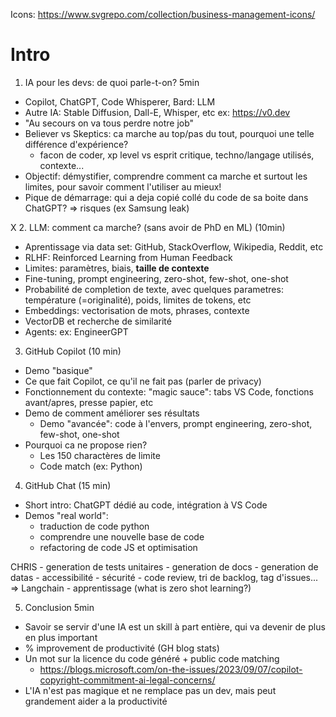 Icons:
https://www.svgrepo.com/collection/business-management-icons/

# Intro
1. IA pour les devs: de quoi parle-t-on? 5min
  * Copilot, ChatGPT, Code Whisperer, Bard: LLM
  * Autre IA: Stable Diffusion, Dall-E, Whisper, etc
    ex: https://v0.dev
  * "Au secours on va tous perdre notre job"
  * Believer vs Skeptics: ca marche au top/pas du tout, pourquoi une telle différence d'expérience?
    - facon de coder, xp level vs esprit critique, techno/langage utilisés, contexte...
  * Objectif: démystifier, comprendre comment ca marche et surtout les limites, pour savoir comment l'utiliser au mieux!
  * Pique de démarrage: qui a deja copié collé du code de sa boite dans ChatGPT? => risques (ex Samsung leak)

X 2. LLM: comment ca marche? (sans avoir de PhD en ML) (10min)
  * Aprentissage via data set: GitHub, StackOverflow, Wikipedia, Reddit, etc
  * RLHF: Reinforced Learning from Human Feedback
  * Limites: paramètres, biais, **taille de contexte**
  * Fine-tuning, prompt engineering, zero-shot, few-shot, one-shot
  * Probabilité de completion de texte, avec quelques parametres: température (=originalité), poids, limites de tokens, etc
  * Embeddings: vectorisation de mots, phrases, contexte
  * VectorDB et recherche de similarité
  * Agents: ex: EngineerGPT

3. GitHub Copilot (10 min)
  * Demo "basique"
  * Ce que fait Copilot, ce qu'il ne fait pas (parler de privacy)
  * Fonctionnement du contexte: "magic sauce": tabs VS Code, fonctions avant/apres, presse papier, etc
  * Demo de comment améliorer ses résultats
    * Demo "avancée": code à l'envers, prompt engineering, zero-shot, few-shot, one-shot
  * Pourquoi ca ne propose rien?
    - Les 150 charactères de limite
    - Code match (ex: Python)

4. GitHub Chat (15 min)
  * Short intro: ChatGPT dédié au code, intégration à VS Code
  * Demos "real world":
    - traduction de code python
    - comprendre une nouvelle base de code
    - refactoring de code JS et optimisation

CHRIS
    - generation de tests unitaires
    - generation de docs
    - generation de datas
    - accessibilité
    - sécurité
    - code review, tri de backlog, tag d'issues... => Langchain
    - apprentissage (what is zero shot learning?)

5. Conclusion 5min
  - Savoir se servir d'une IA est un skill à part entière, qui va devenir de plus en plus important
  - % improvement de productivité (GH blog stats)
  - Un mot sur la licence du code généré + public code matching
    - https://blogs.microsoft.com/on-the-issues/2023/09/07/copilot-copyright-commitment-ai-legal-concerns/
  - L'IA n'est pas magique et ne remplace pas un dev, mais peut grandement aider a la productivité
